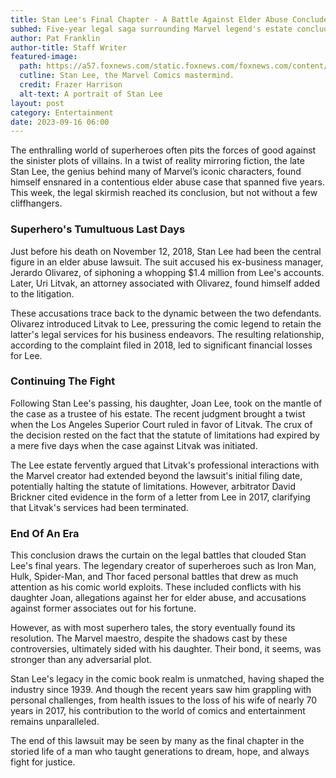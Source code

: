 ```yaml
---
title: Stan Lee's Final Chapter - A Battle Against Elder Abuse Concludes
subhed: Five-year legal saga surrounding Marvel legend's estate concludes in LA Superior Court
author: Pat Franklin
author-title: Staff Writer
featured-image: 
  path: https://a57.foxnews.com/static.foxnews.com/foxnews.com/content/uploads/2022/12/720/405/GettyImages-615970090.jpg?ve=1&tl=1
  cutline: Stan Lee, the Marvel Comics mastermind.
  credit: Frazer Harrison
  alt-text: A portrait of Stan Lee
layout: post
category: Entertainment
date: 2023-09-16 06:00
---
```


The enthralling world of superheroes often pits the forces of good against the sinister plots of villains. In a twist of reality mirroring fiction, the late Stan Lee, the genius behind many of Marvel’s iconic characters, found himself ensnared in a contentious elder abuse case that spanned five years. This week, the legal skirmish reached its conclusion, but not without a few cliffhangers.

### Superhero's Tumultuous Last Days

Just before his death on November 12, 2018, Stan Lee had been the central figure in an elder abuse lawsuit. The suit accused his ex-business manager, Jerardo Olivarez, of siphoning a whopping $1.4 million from Lee's accounts. Later, Uri Litvak, an attorney associated with Olivarez, found himself added to the litigation.

These accusations trace back to the dynamic between the two defendants. Olivarez introduced Litvak to Lee, pressuring the comic legend to retain the latter's legal services for his business endeavors. The resulting relationship, according to the complaint filed in 2018, led to significant financial losses for Lee.

### Continuing The Fight

Following Stan Lee's passing, his daughter, Joan Lee, took on the mantle of the case as a trustee of his estate. The recent judgment brought a twist when the Los Angeles Superior Court ruled in favor of Litvak. The crux of the decision rested on the fact that the statute of limitations had expired by a mere five days when the case against Litvak was initiated.

The Lee estate fervently argued that Litvak's professional interactions with the Marvel creator had extended beyond the lawsuit's initial filing date, potentially halting the statute of limitations. However, arbitrator David Brickner cited evidence in the form of a letter from Lee in 2017, clarifying that Litvak's services had been terminated. 

### End Of An Era

This conclusion draws the curtain on the legal battles that clouded Stan Lee's final years. The legendary creator of superheroes such as Iron Man, Hulk, Spider-Man, and Thor faced personal battles that drew as much attention as his comic world exploits. These included conflicts with his daughter Joan, allegations against her for elder abuse, and accusations against former associates out for his fortune.

However, as with most superhero tales, the story eventually found its resolution. The Marvel maestro, despite the shadows cast by these controversies, ultimately sided with his daughter. Their bond, it seems, was stronger than any adversarial plot.

Stan Lee's legacy in the comic book realm is unmatched, having shaped the industry since 1939. And though the recent years saw him grappling with personal challenges, from health issues to the loss of his wife of nearly 70 years in 2017, his contribution to the world of comics and entertainment remains unparalleled.

The end of this lawsuit may be seen by many as the final chapter in the storied life of a man who taught generations to dream, hope, and always fight for justice.

